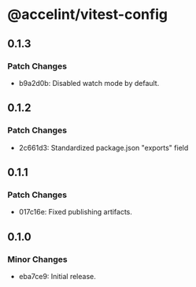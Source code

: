 # @accelint/vitest-config

## 0.1.3

### Patch Changes

- b9a2d0b: Disabled watch mode by default.

## 0.1.2

### Patch Changes

- 2c661d3: Standardized package.json "exports" field

## 0.1.1

### Patch Changes

- 017c16e: Fixed publishing artifacts.

## 0.1.0

### Minor Changes

- eba7ce9: Initial release.
